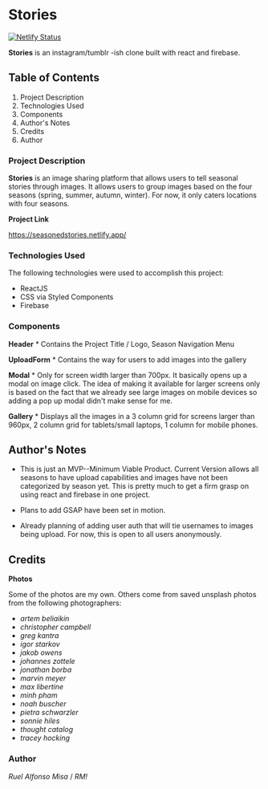 # Stories

[![Netlify Status](https://api.netlify.com/api/v1/badges/27bdcda4-f83f-42b1-8950-ceb809498907/deploy-status)](https://app.netlify.com/sites/seasonedstories/deploys)

**Stories** is an instagram/tumblr -ish clone built with react and firebase.

## Table of Contents

1. Project Description
2. Technologies Used
3. Components
4. Author's Notes
5. Credits
6. Author

### Project Description

**Stories** is an image sharing platform that allows users to tell seasonal stories through images. It allows users to group images based on the four seasons (spring, summer, autumn, winter). For now, it only caters locations with four seasons.

**Project Link**

https://seasonedstories.netlify.app/

### Technologies Used

The following technologies were used to accomplish this project:

- ReactJS
- CSS via Styled Components
- Firebase

### Components

**Header** \* Contains the Project Title / Logo, Season Navigation Menu

**UploadForm** \* Contains the way for users to add images into the gallery

**Modal** \* Only for screen width larger than 700px. It basically opens up a modal on image click. The idea of making it available for larger screens only is based on the fact that we already see large images on mobile devices so adding a pop up modal didn't make sense for me.

**Gallery** \* Displays all the images in a 3 column grid for screens larger than 960px, 2 column grid for tablets/small laptops, 1 column for mobile phones.

## Author's Notes

- This is just an MVP--Minimum Viable Product. Current Version allows all seasons to have upload capabilities and images have not been categorized by season yet. This is pretty much to get a firm grasp on using react and firebase in one project.

- Plans to add GSAP have been set in motion.

- Already planning of adding user auth that will tie usernames to images being upload. For now, this is open to all users anonymously.

## Credits

**Photos**

Some of the photos are my own. Others come from saved unsplash photos from the following photographers:

- _artem beliaikin_
- _christopher campbell_
- _greg kantra_
- _igor starkov_
- _jakob owens_
- _johannes zottele_
- _jonathan borba_
- _marvin meyer_
- _max libertine_
- _minh pham_
- _noah buscher_
- _pietra schwarzler_
- _sonnie hiles_
- _thought catalog_
- _tracey hocking_

### Author

_Ruel Alfonso Misa_ / _RM!_
